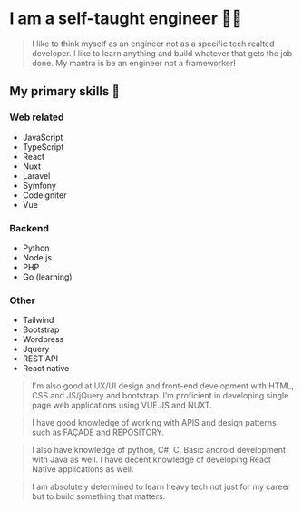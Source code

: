 
# I am a self-taught engineer 👨‍💻

> I like to think myself as an engineer not as a specific tech realted developer. 
> I like to learn anything and build whatever that gets the job done. 
> My mantra is be an engineer not a frameworker!

## My primary skills  🚀

### Web related
- JavaScript
- TypeScript
- React
- Nuxt
- Laravel
- Symfony
- Codeigniter
- Vue

### Backend
- Python
- Node.js
- PHP
- Go (learning)

### Other
- Tailwind
- Bootstrap
- Wordpress
- Jquery
- REST API
- React native


> I'm also good at UX/UI design and front-end development with HTML,
CSS and JS/jQuery and bootstrap. I’m proficient in developing single page web
applications using VUE.JS and NUXT. 

> I have good knowledge of working with APIS
and design patterns such as FAÇADE and REPOSITORY. 

> I also have knowledge of python, C#, C, Basic android development with Java as well. I have decent knowledge
of developing React Native applications as well. 

> I am absolutely determined to learn
heavy tech not just for my career but to build something that matters.
